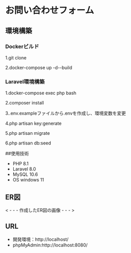 # お問い合わせフォーム

## 環境構築
### Dockerビルド
 
 1.git clone 
 
 2.docker-compose up -d--build

### Laravel環境構築
 
 1.docker-compose exec php bash
 
 2.composer install
 
 3..env.exampleファイルから.envを作成し、環境変数を変更

 4.php artisan key:generate
 
 5.php artisan migrate
 
 6.php artisan db:seed

##使用技術
- PHP 8.1
- Laravel 8.0
- MySQL 10.6
- OS windows 11

## ER図
< - - - 作成したER図の画像 - - - >

## URL
- 開発環境：http://localhost/
- phpMyAdmin:http://localhost:8080/
